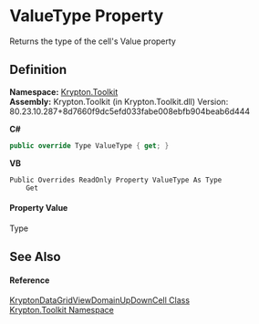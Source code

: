# ValueType Property


Returns the type of the cell's Value property



## Definition
**Namespace:** <a href="79d2eac2-21f4-54ff-7552-b20c33c30600.md">Krypton.Toolkit</a>  
**Assembly:** Krypton.Toolkit (in Krypton.Toolkit.dll) Version: 80.23.10.287+8d7660f9dc5efd033fabe008ebfb904beab6d444

**C#**
``` C#
public override Type ValueType { get; }
```
**VB**
``` VB
Public Overrides ReadOnly Property ValueType As Type
	Get
```



#### Property Value
Type

## See Also


#### Reference
<a href="8671647e-286c-8026-382c-a91a034a0e34.md">KryptonDataGridViewDomainUpDownCell Class</a>  
<a href="79d2eac2-21f4-54ff-7552-b20c33c30600.md">Krypton.Toolkit Namespace</a>  
